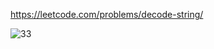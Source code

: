 https://leetcode.com/problems/decode-string/

![33](https://user-images.githubusercontent.com/77227377/170846287-b305fa55-302b-4177-9e45-d11fd57fccab.png)
